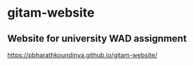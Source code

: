 # gitam-website
## Website for university WAD assignment
https://pbharathkoundinya.github.io/gitam-website/
